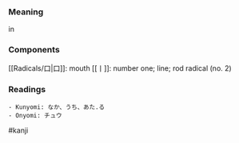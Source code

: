 ### Meaning

in

### Components

[[Radicals/口|口]]: mouth [[丨]]: number one; line; rod radical (no. 2)

### Readings

```
- Kunyomi: なか、うち、あた.る
- Onyomi: チュウ
```

#kanji